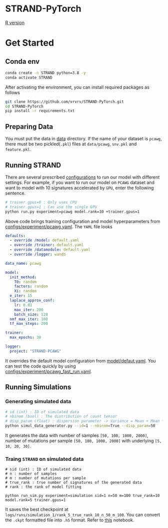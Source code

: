 # STRAND-PyTorch

[R version](https://github.com/emauryg/STRAND_R)

# Get Started

## Conda env
```bash
conda create -n STRAND python=3.8 -y
conda activate STRAND
```
After activating the environment, you can install required packages as follows

```bash
git clone https://github.com/vrvrv/STRAND-PyTorch.git
cd STRAND-PyTorch
pip install -r requirements.txt
```

## Preparing Data
You must put the data in [data](data/) directory. If the name of your dataset is `pcawg`, there must be two pickled(`.pkl`)
files at `data/pcawg`, `snv.pkl` and `feature.pkl`.

## Running STRAND
There are several prescribed [configurations](configs/experiment) to run our model with different settings.
For example, if you want to run our model on `PCAWG` dataset and want to model with 10 signatures accelerated by `GPU`,
enter the following sentence.

```bash
# trainer.gpus=0 : Only uses CPU
# trainer.gpus=1 : Can use the single GPU
python run.py experiment=pcawg model.rank=10 +trainer.gpus=1
```

Above code brings training configuration and model hyperparameters from [configs/experiment/pcawg.yaml](configs/experiment/pcawg.yaml).
The `YAML` file looks
```yaml
defaults:
  - override /model: default.yaml
  - override /trainer: default.yaml
  - override /datamodule: default.yaml
  - override /logger: wandb

data_name: pcawg

model:
  init_method:
    T0: random
    factors: random
    Xi: random
  e_iter: 15
  laplace_approx_conf:
    lr: 0.01
    max_iter: 200
    batch_size: 128
  nmf_max_iter: 100
  tf_max_steps: 200

trainer:
  max_epochs: 30

logger:
  project: "STRAND-PCAWG"

```
It overrides the default model configuration from [model/defaut.yaml](configs/model/default.yaml).
You can test the code quickly by using [configs/experiment/pcawg_fast_run.yaml](configs/experiment/pcawg_fast_run.yaml).
## Running Simulations

### Generating simulated data
```bash
# id (int) : ID of simulated data
# nbinom (bool) : The distribution of count tensor
# disp_param (float) : dispersion parameter -> Variance = Mean + Mean ** 2 / disp_param
python simul_data_generator.py --id=1 --nbinom=True --disp_param=50
```
It generates the data with number of samples `[50, 100, 1000, 2000]`, number of mutations per sample `[50, 100, 1000, 2000]`
with underlying `[5, 10, 20, 30]`.

### Traing `STRAND` on simulated data
```
# sid (int) : ID of simulated data
# n : number of samples
# m : number of mutations per sample
# true_rank : true number of signatures of the generated data
# rank : the rank of model fitting

python run_sim.py experiment=simulation sid=1 n=50 m=100 true_rank=10 model.rank=5 trainer.gpus=1
```
It saves the best checkpoint at `logs/runs/simulation_1/rank_5_true_rank_10_n_50_m_100`. You can convert the `.ckpt` formatted file
into `.h5` format. Refer to [this](docs/ckpt_to_h5.ipynb) notebook.